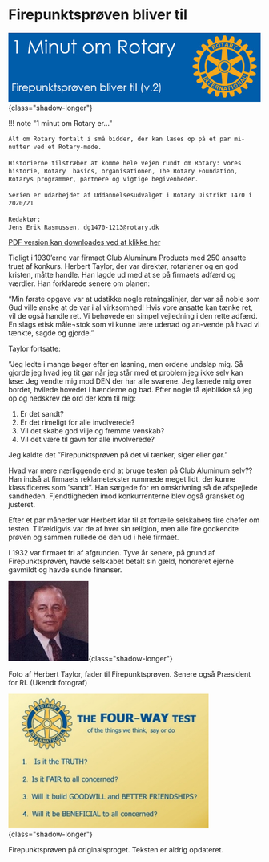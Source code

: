 # Firepunktsprøven bliver til

![4 punktsprøven](images/4punkt.jpg){class="shadow-longer"} 

!!! note "1 minut om Rotary er..."

    Alt om Rotary fortalt i små bidder, der kan læses op på et par mi-nutter ved et Rotary-møde.
    
    Historierne tilstræber at komme hele vejen rundt om Rotary: vores historie, Rotary  basics, organisationen, The Rotary Foundation, Rotarys programmer, partnere og vigtige begivenheder.
    
    Serien er udarbejdet af Uddannelsesudvalget i Rotary Distrikt 1470 i 2020/21
    
    Redaktør: 
    Jens Erik Rasmussen, dg1470-1213@rotary.dk


<a href=https://1minut.rotary.dk/pdf-versioner/1_minut_om_Rotary_Firepunktsproeven.pdf target=_blank>PDF version kan downloades ved at klikke her</a>


Tidligt i 1930’erne var firmaet Club Aluminum Products med 250 ansatte truet af konkurs. Herbert Taylor, der var direktør, rotarianer og en god kristen, måtte handle. Han lagde ud med at se på firmaets adfærd og værdier. Han forklarede senere om planen: 


“Min første opgave var at udstikke nogle retningslinjer, der var så noble som Gud ville ønske at de var i al virksomhed! Hvis vore ansatte kan tænke ret, vil de også handle ret. Vi behøvede en simpel vejledning i den rette adfærd. En slags etisk måle¬stok som vi kunne lære udenad og an-vende på hvad vi tænkte, sagde og gjorde.”


Taylor fortsatte: 


”Jeg ledte i mange bøger efter en løsning, men ordene undslap mig. Så gjorde jeg hvad jeg tit gør når jeg står med et problem jeg ikke selv kan løse: Jeg vendte mig mod DEN der har alle svarene. Jeg lænede mig over bordet, hvilede hovedet i hænderne og bad. Efter nogle få øjeblikke så jeg op og nedskrev de ord der kom til mig:


1.	Er det sandt?
2.	Er det rimeligt for alle involverede?
3.	Vil det skabe god vilje og fremme venskab?
4.	Vil det være til gavn for alle involverede?


Jeg kaldte det ”Firepunktsprøven på det vi tænker, siger eller gør.”


Hvad var mere nærliggende end at bruge testen på Club Aluminum selv?? Han indså at firmaets reklametekster rummede meget lidt, der kunne klassificeres som ”sandt”. Han sørgede for en omskrivning så de afspejlede sandheden. Fjendtligheden imod konkurrenterne blev også gransket og justeret.


Efter et par måneder var Herbert klar til at fortælle selskabets fire chefer om testen. Tilfældigvis var de af hver sin religion, men alle fire godkendte prøven og sammen rullede de den ud i hele firmaet. 


I 1932 var firmaet fri af afgrunden. Tyve år senere, på grund af Firepunktsprøven, havde selskabet betalt sin gæld, honoreret ejerne gavmildt og havde sunde finanser.


![Herberg Taylor](images/Herbert-Taylor.jpg){class="shadow-longer"} 

Foto af Herbert Taylor, fader til Firepunktsprøven. Senere også Præsident for RI. (Ukendt fotograf)


![4 punkt](images/4punktbillede.jpg){class="shadow-longer"} 

Firepunktsprøven på originalsproget. Teksten er aldrig opdateret.